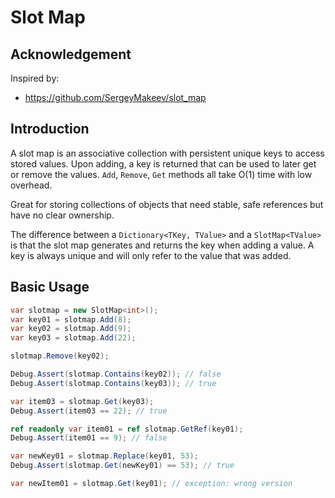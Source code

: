# Slot Map

## Acknowledgement

Inspired by:

- https://github.com/SergeyMakeev/slot_map

## Introduction

A slot map is an associative collection with persistent unique keys to access stored values. Upon adding, a key is returned that can be used to later get or remove the values. `Add`, `Remove`, `Get` methods all take O(1) time with low overhead.

Great for storing collections of objects that need stable, safe references but have no clear ownership.

The difference between a `Dictionary<TKey, TValue>` and a `SlotMap<TValue>` is that the slot map generates and returns the key when adding a value. A key is always unique and will only refer to the value that was added.

## Basic Usage

```cs
var slotmap = new SlotMap<int>();
var key01 = slotmap.Add(8);
var key02 = slotmap.Add(9);
var key03 = slotmap.Add(22);

slotmap.Remove(key02);

Debug.Assert(slotmap.Contains(key02)); // false
Debug.Assert(slotmap.Contains(key03)); // true

var item03 = slotmap.Get(key03);
Debug.Assert(item03 == 22); // true

ref readonly var item01 = ref slotmap.GetRef(key01);
Debug.Assert(item01 == 9); // false

var newKey01 = slotmap.Replace(key01, 53);
Debug.Assert(slotmap.Get(newKey01) == 53); // true

var newItem01 = slotmap.Get(key01); // exception: wrong version

```
